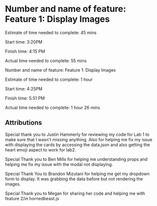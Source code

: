 
# Number and name of feature: Feature 1: Display Images

Estimate of time needed to complete: 45 mins

Start time: 3:20PM

Finish time: 4:15 PM

Actual time needed to complete: 55 mins

Number and name of feature: Feature 1: Display Images

Estimate of time needed to complete: 1 hour

Start time: 4:25PM

Finish time: 5:51 PM

Actual time needed to complete: 1 hour 26 mins

## Attributions

Special thank you to Justin Hammerly for reviewing my code for Lab 1 to make sure that I wasn't missing anything. Also for helping me fix my issue with displaying the cards by accessing the data.json and also getting the heart emoji aspect to work for lab2.

Special Thank you to Ben Mills for helping me understanding props and helping me fix my issue with the modal not displaying.

Special Thank You to Brandon Mizutani for helping me get my dropdown form to display. It was grabbing the data before but not rendering the images. 

Special Thank you to Megan for sharing her code and helping me with feature 2/in hornedbeast.js